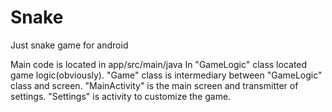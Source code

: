 # Snake
Just snake game for android

Main code is located in app/src/main/java
In "GameLogic" class located game logic(obviously).
"Game" class is intermediary between "GameLogic" class and screen.
"MainActivity" is the main screen and transmitter of settings.
"Settings" is activity to customize the game.
